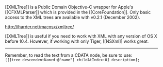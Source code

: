 [[XMLTree]] is a Public Domain Objective-C wrapper for Apple's [[CFXMLParser]] which is provided in the [[CoreFoundation]]. Only basic access to the XML trees are available with v0.2.1 (December 2002).

http://iharder.net/macosx/xmltree/

[[XMLTree]] is useful if you need to work with XML with any version of OS X before 10.4. However, if working with only Tiger, [[NSXml]] works great.

----

Remember, to read the text from a CDATA node, be sure to use:
<code>
[[[tree  descendentNamed:@"name"] childAtIndex:0] description];
</code>